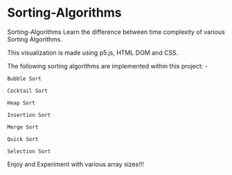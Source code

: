 # Sorting-Algorithms
Sorting-Algorithms
Learn the difference between time complexity of various Sorting Algorithms. 

This visualization is made using p5.js, HTML DOM and CSS. 

The following sorting algorithms are implemented within this project: - 

    Bubble Sort 

    Cocktail Sort 

    Heap Sort 

    Insertion Sort 

    Merge Sort 

    Quick Sort 

    Selection Sort 

Enjoy and Experiment with various array sizes!!! 
